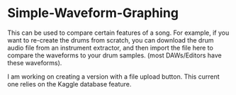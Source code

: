 # Simple-Waveform-Graphing

This can be used to compare certain features of a song. For example, 
if you want to re-create the drums from scratch, you can download the drum audio file from an 
instrument extractor, and then import the file here to compare the waveforms to your drum samples.
(most DAWs/Editors have these waveforms).

I am working on creating a version with a file upload button. This current one relies on the Kaggle database feature.
